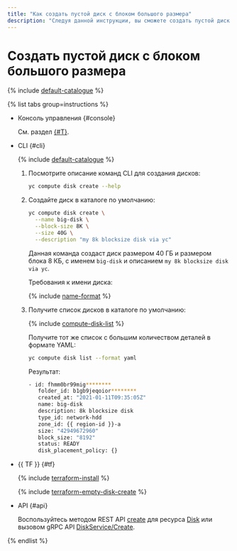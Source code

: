 ```yaml
---
title: "Как создать пустой диск с блоком большого размера"
description: "Следуя данной инструкции, вы сможете создать пустой диск с блоком большого размера."
---
```


# Создать пустой диск с блоком большого размера


{% include [default-catalogue](../../../_includes/compute/disk-blocksize.md) %}

{% list tabs group=instructions %}

- Консоль управления {#console}

  См. раздел [{#T}](../../../compute/operations/disk-create/empty.md).

- CLI {#cli}

  {% include [default-catalogue](../../../_includes/default-catalogue.md) %}

    1. Посмотрите описание команд CLI для создания дисков:

        ```bash
        yc compute disk create --help
        ```

    1. Создайте диск в каталоге по умолчанию:

        ```bash
        yc compute disk create \
          --name big-disk \
          --block-size 8K \
          --size 40G \
          --description "my 8k blocksize disk via yc"
        ```

       Данная команда создаст диск размером 40 ГБ и размером блока 8 КБ, с именем `big-disk` и описанием `my 8k blocksize disk via yc`.

       Требования к имени диска:

       {% include [name-format](../../../_includes/name-format.md) %}

    1. Получите список дисков в каталоге по умолчанию:

       {% include [compute-disk-list](../../../_includes/compute/disk-list.md) %}

       Получите тот же список с большим количеством деталей в формате YAML:

        ```bash
        yc compute disk list --format yaml
        ```

        Результат:
        ```bash
        - id: fhmm0br99mig********
           folder_id: b1gb9jeqoior********
           created_at: "2021-01-11T09:35:05Z"
           name: big-disk
           description: 8k blocksize disk
           type_id: network-hdd
           zone_id: {{ region-id }}-a
           size: "42949672960"
           block_size: "8192"
           status: READY
           disk_placement_policy: {}
        ```

- {{ TF }} {#tf}

  {% include [terraform-install](../../../_includes/terraform-install.md) %}

  {% include [terraform-empty-disk-create](../../../_includes/compute/terraform-empty-disk-create.md) %}

- API {#api}

  Воспользуйтесь методом REST API [create](../../api-ref/Disk/create.md) для ресурса [Disk](../../api-ref/Disk/index.md) или вызовом gRPC API [DiskService/Create](../../api-ref/grpc/disk_service.md#Create).

{% endlist %}
